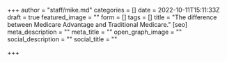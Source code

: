 +++
author = "staff/mike.md"
categories = []
date = 2022-10-11T15:11:33Z
draft = true
featured_image = ""
form = []
tags = []
title = "The difference between Medicare Advantage and Traditional Medicare."
[seo]
meta_description = ""
meta_title = ""
open_graph_image = ""
social_description = ""
social_title = ""

+++
